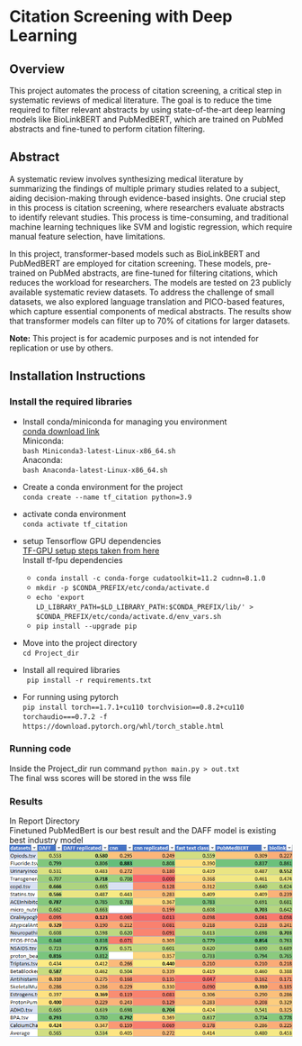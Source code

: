 # Citation Screening with Deep Learning

## Overview
This project automates the process of citation screening, a critical step in systematic reviews of medical literature. The goal is to reduce the time required to filter relevant abstracts by using state-of-the-art deep learning models like BioLinkBERT and PubMedBERT, which are trained on PubMed abstracts and fine-tuned to perform citation filtering.

## Abstract
A systematic review involves synthesizing medical literature by summarizing the findings of multiple primary studies related to a subject, aiding decision-making through evidence-based insights. One crucial step in this process is citation screening, where researchers evaluate abstracts to identify relevant studies. This process is time-consuming, and traditional machine learning techniques like SVM and logistic regression, which require manual feature selection, have limitations.

In this project, transformer-based models such as BioLinkBERT and PubMedBERT are employed for citation screening. These models, pre-trained on PubMed abstracts, are fine-tuned for filtering citations, which reduces the workload for researchers. The models are tested on 23 publicly available systematic review datasets. To address the challenge of small datasets, we also explored language translation and PICO-based features, which capture essential components of medical abstracts. The results show that transformer models can filter up to 70% of citations for larger datasets.

**Note:** This project is for academic purposes and is not intended for replication or use by others.

## Installation Instructions

### Install the required libraries
* Install conda/miniconda for managing you environment </br>
    [conda download link](https://docs.conda.io/projects/conda/en/latest/user-guide/install/linux.html "Download miniconda from here") </br>
    Miniconda: </br>
    `bash Miniconda3-latest-Linux-x86_64.sh` </br>
    Anaconda: </br>
    `bash Anaconda-latest-Linux-x86_64.sh` </br>


*  Create a conda environment for the project </br>
   `conda create --name tf_citation python=3.9` </br>

*  activate conda  environment </br>
   `conda activate tf_citation` </br>

* setup Tensorflow GPU dependencies </br>
    [TF-GPU setup steps taken from here](https://www.tensorflow.org/install/pip) </br>
    Install tf-fpu dependencies </br>
  * `conda install -c conda-forge cudatoolkit=11.2 cudnn=8.1.0`
  * `mkdir -p $CONDA_PREFIX/etc/conda/activate.d`
  * `echo 'export LD_LIBRARY_PATH=$LD_LIBRARY_PATH:$CONDA_PREFIX/lib/' > $CONDA_PREFIX/etc/conda/activate.d/env_vars.sh`
  * `pip install --upgrade pip`

* Move into the project directory </br>
    `cd Project_dir` </br>
* Install all required libraries </br>
` pip install -r requirements.txt` </br>
* For running using pytorch </br>
`pip install torch==1.7.1+cu110 torchvision==0.8.2+cu110 torchaudio===0.7.2 -f https://download.pytorch.org/whl/torch_stable.html` </br>

### Running code
Inside the Project_dir run command
    `python main.py > out.txt` </br>
The final wss scores will be stored in the wss file


### Results 
In Report Directory </br>
Finetuned PubMedBert is our best result and the DAFF model is existing best industry model </br>
![Alt Text](./Report/citation_screening.png)

